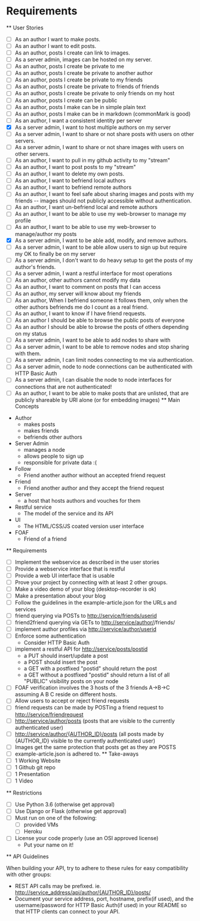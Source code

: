 # Requirements

** User Stories

- [ ] As an author I want to make posts.
- [ ] As an author I want to edit posts.
- [ ] As an author, posts I create can link to images.
- [ ] As a server admin, images can be hosted on my server.
- [ ] As an author, posts I create be private to me
- [ ] As an author, posts I create be private to another author
- [ ] As an author, posts I create be private to my friends
- [ ] As an author, posts I create be private to friends of friends
- [ ] As an author, posts I create be private to only friends on my host
- [ ] As an author, posts I create can be public
- [ ] As an author, posts I make can be in simple plain text
- [ ] As an author, posts I make can be in markdown (commonMark is good)
- [ ] As an author, I want a consistent identity per server
- [x] As a server admin, I want to host multiple authors on my server
- [ ] As a server admin, I want to share or not share posts with users
         on other servers.
- [ ] As a server admin, I want to share or not share images with users
         on other servers.
- [ ] As an author, I want to pull in my github activity to my "stream"
- [ ] As an author, I want to post posts to my "stream"
- [ ] As an author, I want to delete my own posts.
- [ ] As an author, I want to befriend local authors
- [ ] As an author, I want to befriend remote authors
- [ ] As an author, I want to feel safe about sharing images and
         posts with my friends -- images should not publicly accessible
         without authentication.
- [ ] As an author, I want un-befriend local and remote authors
- [ ] As an author, I want to be able to use my web-browser to manage
         my profile
- [ ] As an author, I want to be able to use my web-browser to manage/author
         my posts
- [x] As a server admin, I want to be able add, modify, and remove
         authors.
- [ ] As a server admin, I want to be able allow users to sign up but
          require my OK to finally be on my server
- [ ] As a server admin, I don't want to do heavy setup to get the
         posts of my author's friends.
- [ ] As a server admin, I want a restful interface for most operations
- [ ] As an author, other authors cannot modify my data
- [ ] As an author, I want to comment on posts that I can access
- [ ] As an author, my server will know about my friends
- [ ] As an author, When I befriend someone it follows them, only when
         the other authors befriends me do I count as a real friend.
- [ ] As an author, I want to know if I have friend requests.
- [ ] As an author I should be able to browse the public posts of everyone
- [ ] As an author I should be able to browse the posts of others depending on my status
- [ ] As a server admin, I want to be able to add nodes to share with
- [ ] As a server admin, I want to be able to remove nodes and stop
         sharing with them.
- [ ] As a server admin, I can limit nodes connecting to me via
         authentication.
- [ ] As a server admin, node to node connections can be authenticated
         with HTTP Basic Auth
- [ ] As a server admin, I can disable the node to node interfaces for
         connections that are not authenticated!
- [ ] As an author, I want to be able to make posts that are unlisted,
         that are publicly shareable by URI alone (or for embedding images)
** Main Concepts
- Author
  - makes posts
  - makes friends
  - befriends other authors
- Server Admin
  - manages a node
  - allows people to sign up
  - responsible for private data :(
- Follow
  - Friend another author without an accepted friend request
- Friend
  - Friend another author and they accept the friend request
- Server
  - a host that hosts authors and vouches for them
- Restful service
  - The model of the service and its API
- UI
  - The HTML/CSS/JS coated version user interface
- FOAF
  - Friend of a friend

** Requirements

- [ ] Implement the webservice as described in the user stories
- [ ] Provide a webservice interface that is restful
- [ ] Provide a web UI interface that is usable
- [ ] Prove your project by connecting with at least 2 other
     groups.
- [ ] Make a video demo of your blog (desktop-recorder is ok)
- [ ] Make a presentation about your blog
- [ ] Follow the guidelines in the example-article.json for the
     URLs and services
- [ ] friend querying via POSTs to <http://service/friends/userid>
- [ ] friend2friend querying via GETs to <http://service/author/><userid>/friends/<userid>
- [ ] implement author profiles via <http://service/author/userid>
- [ ] Enforce some authentication
  - Consider HTTP Basic Auth
- [ ] implement a restful API for <http://service/posts/postid>
  - a PUT should insert/update a post
  - a POST should insert the post
  - a GET with a postfixed "postid" should return the post
  - a GET without a postfixed "postid" should return a list of all "PUBLIC" visibility posts on your node
- [ ] FOAF verification involves the 3 hosts of the 3 friends
     A->B->C assuming A B C reside on different hosts.
- [ ] Allow users to accept or reject friend requests
- [ ] friend requests can be made by POSTing a friend request to
     <http://service/friendrequest>
- [ ] <http://service/author/posts> (posts that are visible to the currently authenticated user)
- [ ] <http://service/author/{AUTHOR_ID}/posts> (all posts made by {AUTHOR_ID} visible to the currently authenticated user)
- [ ] Images get the same protection that posts get as they are POSTS
- [ ] example-article.json is adhered to.
** Take-aways
- [ ] 1 Working Website
- [ ] 1 Github git repo
- [ ] 1 Presentation
- [ ] 1 Video

** Restrictions

- [ ] Use Python 3.6 (otherwise get approval)
- [ ] Use Django or Flask (otherwise get approval)
- [ ] Must run on one of the following:
  - [ ] provided VMs
  - [ ] Heroku
- [ ] License your code properly (use an OSI approved license)
  - Put your name on it!

** API Guidelines

   When building your API, try to adhere to these rules for easy compatibility with other groups:

- REST API calls may be prefixed. ie. <http://service_address/api/author/{AUTHOR_ID}/posts/>
- Document your service address, port, hostname, prefix(if used), and the username/password for HTTP
    Basic Auth(if used) in your README so that HTTP clients can connect to your API.
